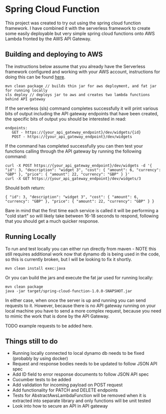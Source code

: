 # Spring Cloud Function

This project was created to try out using the spring cloud function framework. I have combined it
with the serverless framework to create some easily deployable but very simple spring cloud functions
onto AWS Lambda fronted by the AWS API Gateway.

## Building and deploying to AWS

The instructions below assume that you already have the Serverless framework configured and working
with your AWS account, instructions for doing this can be found
[here](https://serverless.com/framework/docs/providers/aws/guide/installation/).

```
mvn clean package // builds thin jar for aws deployment, and fat jar for running locally
sls deploy // deploys jar to aws and creates two lambda functions behind API gateway
```

If the serverless (sls) command completes successfully it will print various bits of output including
the API gateway endpoints that have been created, the specific bits of output you should be interested
in read:

```
endpoints:
   GET - https://{your_api_gateway_endpoint}/dev/widgets/{id}
   POST - https://{your_api_gateway_endpoint}/dev/widgets
```

If the command has completed successfully you can then test your functions calling through the API
gateway by running the following command:

```
curl -X POST https://{your_api_gateway_endpoint}/dev/widgets -d '{ "id": 3, "description": "widget 3", "cost": { "amount": 6, "currency": "GBP" }, "price": { "amount": 22, "currency": "GBP" } }'
curl -X GET https://{your_api_gateway_endpoint}/dev/widgets/3
```

Should both return:

```
{ "id": 3, "description": "widget 3", "cost": { "amount": 6, "currency": "GBP" }, "price": { "amount": 22, "currency": "GBP" } }
```

Bare in mind that the first time each service is called it will be performing a "cold start" so will
likely take between 16-18 seconds to respond, following that you should get a much quicker response.

## Running Locally

To run and test locally you can either run directly from maven - NOTE this still requires
additional work now that dynamo db is being used in the code, so this is currently broken,
but I will be looking to fix it shortly.

```
mvn clean install exec:java
```

Or you can build the jars and execute the fat jar used for running locally:

```
mvn clean package
java -jar target/spring-cloud-function-1.0.0-SNAPSHOT.jar
```

In either case, when once the server is up and running you can send requests to it. However, because
there is no API gateway running on your local machine you have to send a more complex request, because
you need to mimic the work that is done by the API Gateway.

TODO example requests to be added here.

## Things still to do

* Running locally connected to local dynamo db needs to be fixed (probably by using docker)
* Request and response bodies needs to be updated to follow JSON API spec
* Add ID field to error response documents to follow JSON API spec
* Cucumber tests to be added
* Add validation for incoming payload on POST request
* Add functionality for PATCH and DELETE endpoints
* Tests for AbstractAwsLambdaFunction will be removed when it is extracted into separate library and only functions will be unit tested
* Look into how to secure an API in API gateway